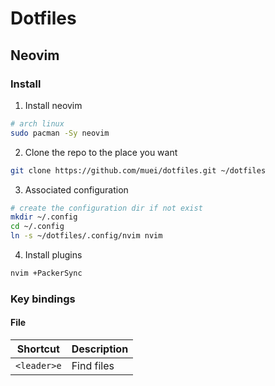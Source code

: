 # Dotfiles

## Neovim
### Install
1. Install neovim
```bash
# arch linux
sudo pacman -Sy neovim
```
2. Clone the repo to the place you want 
```bash
git clone https://github.com/muei/dotfiles.git ~/dotfiles
```
3. Associated configuration
```bash
# create the configuration dir if not exist
mkdir ~/.config
cd ~/.config
ln -s ~/dotfiles/.config/nvim nvim
```
4. Install plugins
```bash
nvim +PackerSync
```
### Key bindings

#### File
| Shortcut | Description |
| -------- | ----------- |
| `<leader>e` | Find files |

